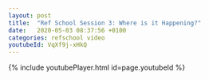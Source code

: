 ```yaml
---
layout: post
title:  "Ref School Session 3: Where is it Happening?"
date:   2020-05-03 08:37:56 +0100
categories: refschool video
youtubeId: VqXf9j-xHkQ
---
```


{% include youtubePlayer.html id=page.youtubeId %}


